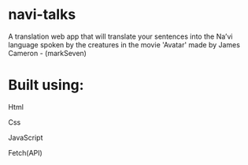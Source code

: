 # navi-talks

A translation web app that will translate your sentences into the Naʼvi language spoken by the creatures in the movie 'Avatar' made by James Cameron - (markSeven)

# Built using:

Html

Css

JavaScript

Fetch(API)
